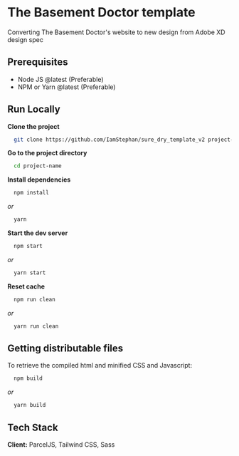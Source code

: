# The Basement Doctor template

Converting The Basement Doctor's website to new design from Adobe XD design spec

## Prerequisites

- Node JS @latest (Preferable)
- NPM or Yarn @latest (Preferable)

## Run Locally

**Clone the project**

```bash
  git clone https://github.com/IamStephan/sure_dry_template_v2 project-name
```

**Go to the project directory**

```bash
  cd project-name
```

**Install dependencies**

```bash
  npm install
```

_or_

```bash
  yarn
```

**Start the dev server**

```bash
  npm start
```

_or_

```bash
  yarn start
```

**Reset cache**

```bash
  npm run clean
```

_or_

```bash
  yarn run clean
```

## Getting distributable files

To retrieve the compiled html and minified CSS and Javascript:

```bash
  npm build
```

_or_

```bash
  yarn build
```

## Tech Stack

**Client:** ParcelJS, Tailwind CSS, Sass
